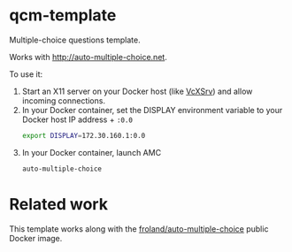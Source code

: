 # qcm-template
Multiple-choice questions template.

Works with http://auto-multiple-choice.net.

To use it:
1. Start an X11 server on your Docker host (like [VcXSrv](https://sourceforge.net/projects/vcxsrv/)) and allow incoming connections.
2. In your Docker container, set the DISPLAY environment variable to your Docker host IP address + `:0.0`
   ```sh
   export DISPLAY=172.30.160.1:0.0
   ```
3. In your Docker container, launch AMC
   ```sh
   auto-multiple-choice
   ```

# Related work

This template works along with the [froland/auto-multiple-choice](https://github.com/froland/auto-multiple-choice) public Docker image.
